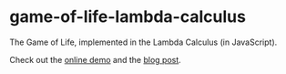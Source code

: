 game-of-life-lambda-calculus
============================

The Game of Life, implemented in the Lambda Calculus (in JavaScript).

Check out the [online demo](http://rix0r.nl/downloads/game-of-life-lambda-calculus/demo.html)
and the [blog post](http://rix0r.nl/blog/2013/05/29/game-of-life-lambda-calculus/).

